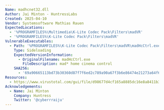 ```yaml
---
Name: madhcnet32.dll
Author: Jai Minton - HuntressLabs
Created: 2025-04-10
Vendor: Systemsoftware Mathias Rauen
ExpectedLocations:
  - '%PROGRAMFILES%\Multimedia\K-Lite Codec Pack\Filters\madVR'
  - '%PROGRAMFILES%\K-Lite Codec Pack\Filters\madVR'
VulnerableExecutables:
  - Path: '%PROGRAMFILES%\K-Lite Codec Pack\Filters\madVR\madHcCtrl.exe'
    Type: Sideloading
    ExpectedVersionInformation:
      - OriginalFilename: madHcCtrl.exe
        FileDescription: mad* home cinema control
    SHA256:
      - '69a90665113bd73b30360d87f7f6ed2c789a90a67f3b6e86474e21273a64f699'
Resources:
  - https://www.virustotal.com/gui/file/d98677d4cf165a8885dc16e8a8411b36bfe39b10e188c6277253173b3ff73346/relations
Acknowledgements:
  - Name: Jai Minton
    Company: Huntress
    Twitter: '@cyberrraiju'
---
```


